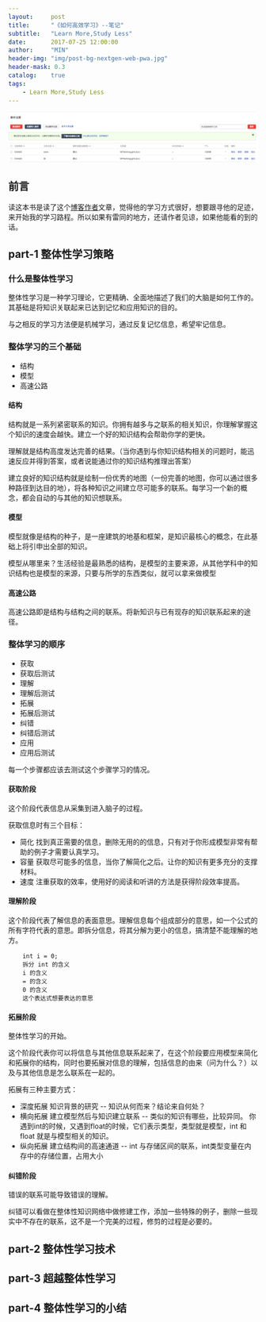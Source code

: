 ```yaml
---
layout:     post
title:      "《如何高效学习》--笔记"
subtitle:   "Learn More,Study Less"
date:       2017-07-25 12:00:00
author:     "MIN"
header-img: "img/post-bg-nextgen-web-pwa.jpg"
header-mask: 0.3
catalog:    true
tags:
    - Learn More,Study Less
---
```



![](/img/in-mpost/Installation-and-use-of-jekyll/jekyll_The-domain-name.jpeg)
## 前言

读这本书是读了这个[博客作者](http://knightsj.github.io)文章，觉得他的学习方式很好，想要跟寻他的足迹，来开始我的学习路程。所以如果有雷同的地方，还请作者见谅，如果他能看的到的话。

## part-1 整体性学习策略

### 什么是整体性学习

整体性学习是一种学习理论，它更精确、全面地描述了我们的大脑是如何工作的。其基础是将知识关联起来已达到记忆和应用知识的目的。

与之相反的学习方法便是机械学习，通过反复记忆信息，希望牢记信息。

### 整体学习的三个基础

* 结构
* 模型
* 高速公路

#### 结构

结构就是一系列紧密联系的知识。你拥有越多与之联系的相关知识，你理解掌握这个知识的速度会越快。建立一个好的知识结构会帮助你学的更快。

理解就是结构高度发达完善的结果。（当你遇到与你知识结构相关的问题时，能迅速反应并得到答案，或者说能通过你的知识结构推理出答案）

建立良好的知识结构就是绘制一份优秀的地图（一份完善的地图，你可以通过很多种路径到达目的地），将各种知识之间建立尽可能多的联系。每学习一个新的概念，都会自动的与其他的知识想联系。

#### 模型

模型就像是结构的种子，是一座建筑的地基和框架，是知识最核心的概念，在此基础上将引申出全部的知识。

模型从哪里来？生活经验是最熟悉的结构，是模型的主要来源，从其他学科中的知识结构也是模型的来源，只要与所学的东西类似，就可以拿来做模型

#### 高速公路

高速公路即是结构与结构之间的联系。将新知识与已有现存的知识联系起来的途径。


### 整体学习的顺序

* 获取 
* 获取后测试
* 理解 
* 理解后测试
* 拓展 
* 拓展后测试
* 纠错 
* 纠错后测试
* 应用 
* 应用后测试

每一个步骤都应该去测试这个步骤学习的情况。

#### 获取阶段

这个阶段代表信息从采集到进入脑子的过程。

获取信息时有三个目标：

* 简化 找到真正需要的信息，删除无用的的信息，只有对于你形成模型非常有帮助的例子才需要认真学习。
* 容量 获取尽可能多的信息，当你了解简化之后。让你的知识有更多充分的支撑材料。
* 速度 注重获取的效率，使用好的阅读和听讲的方法是获得阶段效率提高。

#### 理解阶段

这个阶段代表了解信息的表面意思。理解信息每个组成部分的意思，如一个公式的所有字符代表的意思。即拆分信息，将其分解为更小的信息，搞清楚不能理解的地方。

```
	int i = 0;
	拆分 int 的含义
	i 的含义
	= 的含义
	0 的含义
	这个表达式想要表达的意思 
```
#### 拓展阶段

整体性学习的开始。

这个阶段代表你可以将信息与其他信息联系起来了，在这个阶段要应用模型来简化和拓展你的结构，同时也要拓展对信息的理解，包括信息的由来（问为什么？）以及与其他信息是怎么联系在一起的。

拓展有三种主要方式：

* 深度拓展 知识背景的研究 -- 知识从何而来？结论来自何处？
* 横向拓展 建立模型然后与知识建立联系 -- 类似的知识有哪些，比较异同。 你遇到int的时候，又遇到float的时候，它们表示类型，类型就是模型，int 和 float 就是与模型相关的知识。
* 纵向拓展 建立结构间的高速通道 -- int 与存储区间的联系，int类型变量在内存中的存储位置，占用大小

#### 纠错阶段

错误的联系可能导致错误的理解。

纠错可以看做在整体性知识网络中做修建工作，添加一些特殊的例子，删除一些现实中不存在的联系，这不是一个完美的过程，修剪的过程是必要的。



## part-2 整体性学习技术
## part-3 超越整体性学习
## part-4 整体性学习的小结